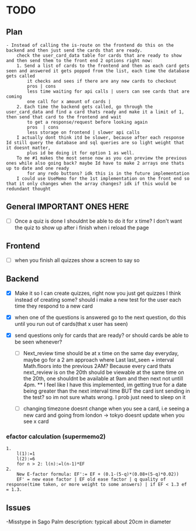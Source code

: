 # TODO

## Plan

    - Instead of calling the is-route on the frontend do this on the backend and then just send the cards that are ready. 
        check the user_card_data table for cards that are ready to show and then send them to the front end 2 options right now:
        1. Send a list of cards to the frontend and then as each card gets seen and answered it gets popped from the list, each time the database gets called
            it checks and sees if there are any new cards to checkout
            pros | cons
            less time waiting for api calls | users can see cards that are coming 
            one call for x amount of cards |
        2. Each time the backend gets called, go through the user_card_data and find a card thats ready and make it a limit of 1, then send that card to the frontend and wait 
            to get a response/request before looking again
            pros  | cons
            less storage on frontend | slower api calls
        I actually dont think itd be slower, because after each response Id still query the database and sql queries are so light weight that it doesnt matter,
            plus id be doing it for option 1 as well. 
        To me #1 makes the most sense now as you can preview the previous ones while also going back? maybe Id have to make 2 arrays one thats up to date and one ready
            for any redo buttons? idk this is in the future implementation
        I could use UseMemo for the 1st implementation on the front end so that it only changes when the array changes? idk if this would be redundant thought

## General IMPORTANT ONES HERE

- [ ] Once a quiz is done I shouldnt be able to do it for x time? I don't want the quiz to show up after i finish when i reload the page

## Frontend

-[ ] when you finish all quizzes show a screen to say so

## Backend

-[x] Make it so I can create quizzes, right now you just get quizzes I think instead of creating some?
    should i make a new test for the user each time they respond to a new card
-[x] when one of the questions is answered go to the next question, do this until you run out of cards(that x user has seen)
-[x] send questions only for cards that are ready? or should cards be able to be seen whenever?

    - [ ] Next_review time should be at  x time on the same day everyday, maybe go for a 2 am approach where Last last_seen + interval Math.floors into the previous 2AM?
            Because every card thats next_review is on the 20th should be viewable at the same time on the 20th, one shouldnt be available at 9am and then next not untill 4pm.
    ** I feel like I have this implemented, im getting true for a date being greater than the next interval time BUT the card isnt sending in the test? so
        im not sure whats wrong. I prob just need to sleep on it

    - [ ] changing timezone doesnt change when you see a card, i.e seeing a new card and going from london -> tokyo doesnt update when you see x card

### efactor calculation (supermemo2)

    1. 
        l(1):=1
        l(2):=6
        for n > 2: l(n):=l(n-1)*EF
    2. 
        New E-factor formula: EF':= EF + (0.1-(5-q)*(0.08+(5-q)*0.02))
        EF' = new ease factor | EF old ease factor | q quality of response(time taken, or more weight to some answers) | if EF < 1.3 ef = 1.3. 

## Issues

-Misstype in Sago Palm description: typicall about 20cm in diameter
